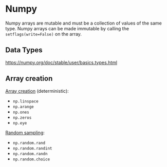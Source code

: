 # Numpy

Numpy arrays are mutable and must be a collection of values of the same type.
Numpy arrays can be made immutable by calling the `setflags(write=False)` on the array.

## Data Types

https://numpy.org/doc/stable/user/basics.types.html

## Array creation

[Array creation](https://numpy.org/doc/stable/reference/routines.array-creation.html) (deterministic):
- `np.linspace`
- `np.arange`
- `np.ones`
- `np.zeros`
- `np.eye`

[Random sampling](https://numpy.org/doc/stable/reference/random/index.html):
- `np.random.rand`
- `np.random.randint`
- `np.random.randn`
- `np.random.choice`
